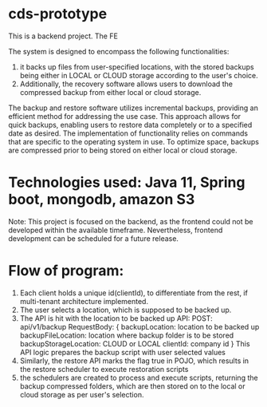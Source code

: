 # cds-prototype
This is a backend project. The FE 

The system is designed to encompass the following functionalities: 
1. it backs up files from user-specified locations, with the stored backups being either in LOCAL or CLOUD storage according to the user's choice.
2. Additionally, the recovery software allows users to download the compressed backup from either local or cloud storage.

The backup and restore software utilizes incremental backups, providing an efficient method for addressing the use case. This approach allows for quick backups, enabling users to restore data completely or to a specified date as desired.
The implementation of functionality relies on commands that are specific to the operating system in use. To optimize space, backups are compressed prior to being stored on either local or cloud storage.

# Technologies used: Java 11, Spring boot, mongodb, amazon S3
Note: This project is focused on the backend, as the frontend could not be developed within the available timeframe. Nevertheless, frontend development can be scheduled for a future release.

# Flow of program: 

1. Each client holds a unique id(clientId), to differentiate from the rest, if multi-tenant architecture implemented.
2. The user selects a location, which is supposed to be backed up.
3. The API is hit with the location to be backed up
     API: POST: api/v1/backup
     RequestBody: {
                   backupLocation: location to be backed up
                   backupFileLocation: location where backup folder is to be stored
                   backupStorageLocation: CLOUD or LOCAL
                   clientId: company id
                   }
     This API logic prepares the backup script with user selected values
4. Similarly, the restore API marks the flag true in POJO, which results in the restore scheduler to execute restoration scripts
5. the schedulers are created to process and execute scripts, returning the backup compressed folders, which are then stored on to the local or cloud storage as per user's selection.



